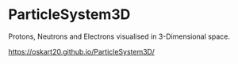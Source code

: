 # ParticleSystem3D
Protons, Neutrons and Electrons visualised in 3-Dimensional space.


https://oskart20.github.io/ParticleSystem3D/
